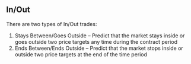 ## In/Out

There are two types of In/Out trades:

1. Stays Between/Goes Outside – Predict that the market stays inside or goes outside two price targets any time during the contract period
2. Ends Between/Ends Outside – Predict that the market stops inside or outside two price targets at the end of the time period
